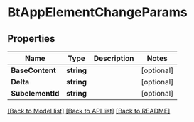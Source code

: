 # BtAppElementChangeParams

## Properties

Name | Type | Description | Notes
------------ | ------------- | ------------- | -------------
**BaseContent** | **string** |  | [optional] 
**Delta** | **string** |  | [optional] 
**SubelementId** | **string** |  | [optional] 

[[Back to Model list]](../README.md#documentation-for-models) [[Back to API list]](../README.md#documentation-for-api-endpoints) [[Back to README]](../README.md)


